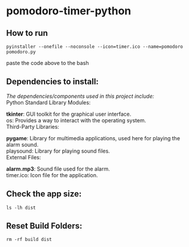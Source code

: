 # pomodoro-timer-python

## How to run

`pyinstaller --onefile --noconsole --icon=timer.ico --name=pomodoro pomodoro.py`

paste the code above to the bash

## Dependencies to install:

_The dependencies/components used in this project include:_    
 Python Standard Library Modules:

**tkinter**: GUI toolkit for the graphical user interface.  
os: Provides a way to interact with the operating system.  
Third-Party Libraries:

**pygame**: Library for multimedia applications, used here for playing the alarm sound.  
playsound: Library for playing sound files.  
External Files:

**alarm.mp3**: Sound file used for the alarm.  
timer.ico: Icon file for the application.

## Check the app size:  

`ls -lh dist`

## Reset Build Folders:  

`rm -rf build dist`

